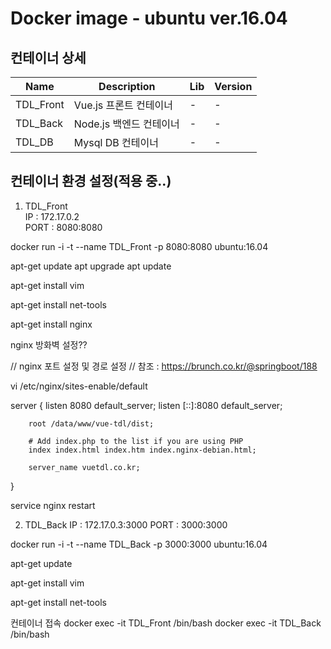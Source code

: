 Docker image - ubuntu ver.16.04
=================================

컨테이너 상세
-------------
|Name|Description|Lib|Version|
|---------|---------------------|------|------|
|TDL_Front|Vue.js 프론트 컨테이너|-|-|
|TDL_Back|Node.js 백엔드 컨테이너|-|-|
|TDL_DB|Mysql DB 컨테이너|-|-|

컨테이너 환경 설정(적용 중..)
-----------------------
1. TDL_Front     
IP : 172.17.0.2     
PORT : 8080:8080

docker run -i -t --name TDL_Front -p 8080:8080 ubuntu:16.04

apt-get update
apt upgrade
apt update

apt-get install vim

apt-get install net-tools

apt-get install nginx

nginx 방화벽 설정??

// nginx 포트 설정 및 경로 설정
// 참조 : https://brunch.co.kr/@springboot/188

vi /etc/nginx/sites-enable/default 

server {
        listen 8080 default_server;
        listen [::]:8080 default_server;

        root /data/www/vue-tdl/dist;

        # Add index.php to the list if you are using PHP
        index index.html index.htm index.nginx-debian.html;

        server_name vuetdl.co.kr;
}

service nginx restart

2. TDL_Back
IP : 172.17.0.3:3000
PORT : 3000:3000

docker run -i -t --name TDL_Back -p 3000:3000 ubuntu:16.04

apt-get update

apt-get install vim

apt-get install net-tools



컨테이너 접속
docker exec -it TDL_Front /bin/bash
docker exec -it TDL_Back /bin/bash
